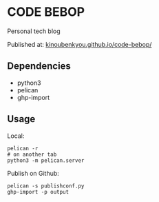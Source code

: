 CODE BEBOP
================

Personal tech blog

Published at: [kinoubenkyou.github.io/code-bebop/](kinoubenkyou.github.io/code-bebop/)

Dependencies
------------

* python3
* pelican
* ghp-import

Usage
--------

Local:

```shell
pelican -r
# on another tab
python3 -m pelican.server
```

Publish on Github:

```shell
pelican -s publishconf.py
ghp-import -p output
```
